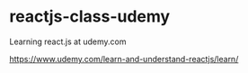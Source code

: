 # reactjs-class-udemy
Learning react.js at udemy.com

https://www.udemy.com/learn-and-understand-reactjs/learn/

